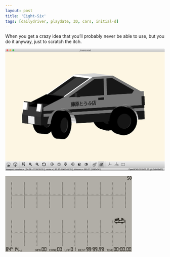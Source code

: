 ```yaml
---
layout: post
title: 'Eight-Six'
tags: [dailydriver, playdate, 3D, cars, initial-d]
---
```


When you get a crazy idea that you’ll probably never be able to use, but you do it anyway, just to scratch the itch.

![JPG](/images/posts/daily-driver-eight-six.jpg)

![GIF](/images/posts/daily-driver-eight-six.gif#playdate)
